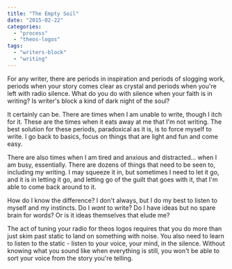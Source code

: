 ```yaml
---
title: "The Empty Soil"
date: "2015-02-22"
categories: 
  - "process"
  - "theos-logos"
tags: 
  - "writers-block"
  - "writing"
---
```


For any writer, there are periods in inspiration and periods of slogging work, periods when your story comes clear as crystal and periods when you're left with radio silence. What do you do with silence when your faith is in writing? Is writer's block a kind of dark night of the soul?

It certainly can be. There are times when I am unable to write, though I itch for it. These are the times when it eats away at me that I'm not writing. The best solution for these periods, paradoxical as it is, is to force myself to write. I go back to basics, focus on things that are light and fun and come easy.

There are also times when I am tired and anxious and distracted... when I am busy, essentially. There are dozens of things that need to be seen to, including my writing. I may squeeze it in, but sometimes I need to let it go, and it is in letting it go, and letting go of the guilt that goes with it, that I'm able to come back around to it.

How do I know the difference? I don't always, but I do my best to listen to myself and my instincts. Do I _want_ to write? Do I have ideas but no spare brain for words? Or is it ideas themselves that elude me?

The act of tuning your radio for theos logos requires that you do more than just skim past static to land on something with noise. You also need to learn to listen to the static - listen to your voice, your mind, in the silence. Without knowing what you sound like when everything is still, you won't be able to sort your voice from the story you're telling.
